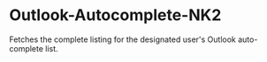 # Outlook-Autocomplete-NK2
Fetches the complete listing for the designated user's Outlook auto-complete list.
